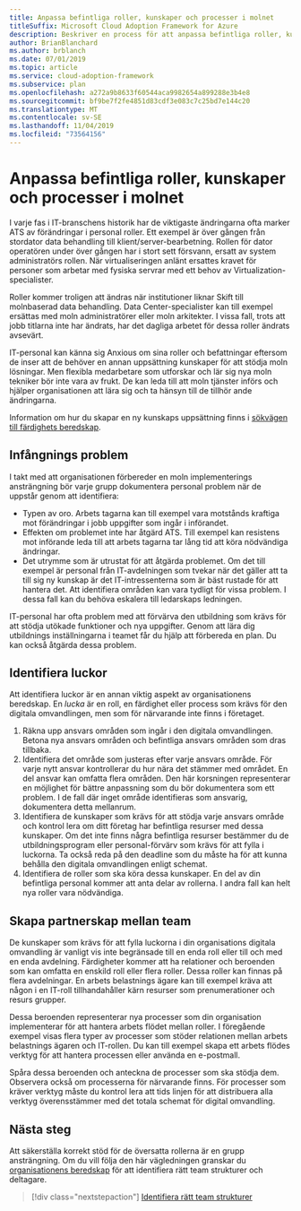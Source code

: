 ```yaml
---
title: Anpassa befintliga roller, kunskaper och processer i molnet
titleSuffix: Microsoft Cloud Adoption Framework for Azure
description: Beskriver en process för att anpassa befintliga roller, kunskaper och processer för molnet.
author: BrianBlanchard
ms.author: brblanch
ms.date: 07/01/2019
ms.topic: article
ms.service: cloud-adoption-framework
ms.subservice: plan
ms.openlocfilehash: a272a9b8633f60544aca9982654a899288e3b4e8
ms.sourcegitcommit: bf9be7f2fe4851d83cdf3e083c7c25bd7e144c20
ms.translationtype: MT
ms.contentlocale: sv-SE
ms.lasthandoff: 11/04/2019
ms.locfileid: "73564156"
---
```

# <a name="adapt-existing-roles-skills-and-processes-for-the-cloud"></a>Anpassa befintliga roller, kunskaper och processer i molnet

I varje fas i IT-branschens historik har de viktigaste ändringarna ofta marker ATS av förändringar i personal roller. Ett exempel är över gången från stordator data behandling till klient/server-bearbetning. Rollen för dator operatören under över gången har i stort sett försvann, ersatt av system administratörs rollen. När virtualiseringen anlänt ersattes kravet för personer som arbetar med fysiska servrar med ett behov av Virtualization-specialister.

Roller kommer troligen att ändras när institutioner liknar Skift till molnbaserad data behandling. Data Center-specialister kan till exempel ersättas med moln administratörer eller moln arkitekter. I vissa fall, trots att jobb titlarna inte har ändrats, har det dagliga arbetet för dessa roller ändrats avsevärt.

IT-personal kan känna sig Anxious om sina roller och befattningar eftersom de inser att de behöver en annan uppsättning kunskaper för att stödja moln lösningar. Men flexibla medarbetare som utforskar och lär sig nya moln tekniker bör inte vara av frukt. De kan leda till att moln tjänster införs och hjälper organisationen att lära sig och ta hänsyn till de tillhör ande ändringarna.

Information om hur du skapar en ny kunskaps uppsättning finns i [sökvägen till färdighets beredskap](./suggested-skills.md).

## <a name="capture-concerns"></a>Infångnings problem

I takt med att organisationen förbereder en moln implementerings ansträngning bör varje grupp dokumentera personal problem när de uppstår genom att identifiera:

- Typen av oro. Arbets tagarna kan till exempel vara motstånds kraftiga mot förändringar i jobb uppgifter som ingår i införandet.
- Effekten om problemet inte har åtgärd ATS. Till exempel kan resistens mot införande leda till att arbets tagarna tar lång tid att köra nödvändiga ändringar.
- Det utrymme som är utrustat för att åtgärda problemet. Om det till exempel är personal från IT-avdelningen som tvekar när det gäller att ta till sig ny kunskap är det IT-intressenterna som är bäst rustade för att hantera det. Att identifiera områden kan vara tydligt för vissa problem. I dessa fall kan du behöva eskalera till ledarskaps ledningen.

IT-personal har ofta problem med att förvärva den utbildning som krävs för att stödja utökade funktioner och nya uppgifter. Genom att lära dig utbildnings inställningarna i teamet får du hjälp att förbereda en plan. Du kan också åtgärda dessa problem.

## <a name="identify-gaps"></a>Identifiera luckor

Att identifiera luckor är en annan viktig aspekt av organisationens beredskap. En _lucka_ är en roll, en färdighet eller process som krävs för den digitala omvandlingen, men som för närvarande inte finns i företaget.

1. Räkna upp ansvars områden som ingår i den digitala omvandlingen. Betona nya ansvars områden och befintliga ansvars områden som dras tillbaka.
1. Identifiera det område som justeras efter varje ansvars område. För varje nytt ansvar kontrollerar du hur nära det stämmer med området. En del ansvar kan omfatta flera områden. Den här korsningen representerar en möjlighet för bättre anpassning som du bör dokumentera som ett problem. I de fall där inget område identifieras som ansvarig, dokumentera detta mellanrum.
1. Identifiera de kunskaper som krävs för att stödja varje ansvars område och kontrol lera om ditt företag har befintliga resurser med dessa kunskaper. Om det inte finns några befintliga resurser bestämmer du de utbildningsprogram eller personal-förvärv som krävs för att fylla i luckorna. Ta också reda på den deadline som du måste ha för att kunna behålla den digitala omvandlingen enligt schemat.
1. Identifiera de roller som ska köra dessa kunskaper. En del av din befintliga personal kommer att anta delar av rollerna. I andra fall kan helt nya roller vara nödvändiga.

## <a name="partner-across-teams"></a>Skapa partnerskap mellan team

De kunskaper som krävs för att fylla luckorna i din organisations digitala omvandling är vanligt vis inte begränsade till en enda roll eller till och med en enda avdelning. Färdigheter kommer att ha relationer och beroenden som kan omfatta en enskild roll eller flera roller. Dessa roller kan finnas på flera avdelningar. En arbets belastnings ägare kan till exempel kräva att någon i en IT-roll tillhandahåller kärn resurser som prenumerationer och resurs grupper.

Dessa beroenden representerar nya processer som din organisation implementerar för att hantera arbets flödet mellan roller. I föregående exempel visas flera typer av processer som stöder relationen mellan arbets belastnings ägaren och IT-rollen. Du kan till exempel skapa ett arbets flödes verktyg för att hantera processen eller använda en e-postmall.

Spåra dessa beroenden och anteckna de processer som ska stödja dem. Observera också om processerna för närvarande finns. För processer som kräver verktyg måste du kontrol lera att tids linjen för att distribuera alla verktyg överensstämmer med det totala schemat för digital omvandling.

## <a name="next-steps"></a>Nästa steg

Att säkerställa korrekt stöd för de översatta rollerna är en grupp ansträngning. Om du vill följa den här vägledningen granskar du [organisationens beredskap](../organize/index.md) för att identifiera rätt team strukturer och deltagare.

> [!div class="nextstepaction"]
> [Identifiera rätt team strukturer](../organize/index.md)
